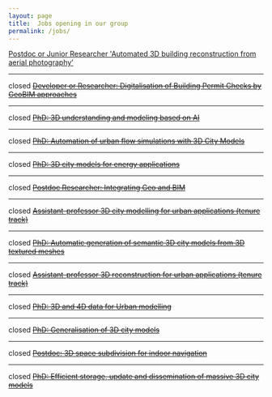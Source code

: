 ```yaml
---
layout: page
title:  Jobs opening in our group
permalink: /jobs/
---
```


[Postdoc or Junior Researcher 'Automated 3D building reconstruction from aerial photography’](3dbagpoc2022/)

- - -

<span class="label label-danger">closed</span>
<del>
[Developer or Researcher: Digitalisation of Building Permit Checks by GeoBIM approaches](chek/)
</del>

- - -

<span class="label label-danger">closed</span>
<del>
[PhD: 3D understanding and modeling based on AI](3duu2020/) 
</del>

- - -

<span class="label label-danger">closed</span>
<del>
[PhD: Automation of urban flow simulations with 3D City Models](phdcfd2020/)
</del>

- - -

<span class="label label-danger">closed</span>
<del>
[PhD: 3D city models for energy applications](phdenergy2020/)
</del>

- - -

<span class="label label-danger">closed</span>
<del>
[Postdoc Researcher: Integrating Geo and BIM](postdoc2017/)
</del>

- - -

<span class="label label-danger">closed</span>
<del>
[Assistant-professor 3D city modelling for urban applications (tenure track)](ud2017/)
</del>

- - -

<span class="label label-danger">closed</span>
<del>
[PhD: Automatic generation of semantic 3D city models from 3D textured meshes](phdcmt2017/)
</del>

- - - 

<span class="label label-danger">closed</span> 
<del>
[Assistant-professor 3D reconstruction for urban applications (tenure track)](ud/)
</del>

- - -


<span class="label label-danger">closed</span> 
<del>[PhD: 3D and 4D data for Urban modelling](phd2umnd2016/)</del>

- - -

<span class="label label-danger">closed</span> 
<del>[PhD: Generalisation of 3D city models](phdumnd2016/)</del>

- - -

<span class="label label-danger">closed</span> 
<del>[Postdoc: 3D space subdivision for indoor navigation](postdoc201503/)</del>

- - -

<span class="label label-danger">closed</span> 
<del>[PhD: Efficient storage, update and dissemination of massive 3D city models](phd201502/)</del>
